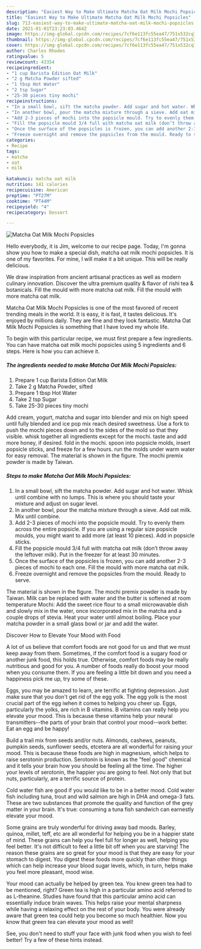 ```yaml
---
description: "Easiest Way to Make Ultimate Matcha Oat Milk Mochi Popsicles"
title: "Easiest Way to Make Ultimate Matcha Oat Milk Mochi Popsicles"
slug: 713-easiest-way-to-make-ultimate-matcha-oat-milk-mochi-popsicles
date: 2021-01-01T23:23:03.464Z
image: https://img-global.cpcdn.com/recipes/7cf6e113fc55ea47/751x532cq70/matcha-oat-milk-mochi-popsicles-recipe-main-photo.jpg
thumbnail: https://img-global.cpcdn.com/recipes/7cf6e113fc55ea47/751x532cq70/matcha-oat-milk-mochi-popsicles-recipe-main-photo.jpg
cover: https://img-global.cpcdn.com/recipes/7cf6e113fc55ea47/751x532cq70/matcha-oat-milk-mochi-popsicles-recipe-main-photo.jpg
author: Charles Rhodes
ratingvalue: 5
reviewcount: 43354
recipeingredient:
- "1 cup Barista Edition Oat Milk"
- "2 g Matcha Powder sifted"
- "1 tbsp Hot Water"
- "2 tsp Sugar"
- "25-30 pieces tiny mochi"
recipeinstructions:
- "In a small bowl, sift the matcha powder. Add sugar and hot water. Whisk until combine with no lumps. This is where you should taste your mixture and adjust on sugar level."
- "In another bowl, pour the matcha mixture through a sieve. Add oat milk. Mix until combine."
- "Add 2-3 pieces of mochi into the popsicle mould. Try to evenly them across the entire popsicle. If you are using a regular size popsicle moulds, you might want to add more (at least 10 pieces). Add in popsicle sticks."
- "Fill the popsicle mould 3/4 full with matcha oat milk (don’t throw away the leftover milk). Put in the freezer for at least 30 minutes."
- "Once the surface of the popsicles is frozen, you can add another 2-3 pieces of mochi to each one. Fill the mould with more matcha oat milk."
- "Freeze overnight and remove the popsicles from the mould. Ready to serve."
categories:
- Recipe
tags:
- matcha
- oat
- milk

katakunci: matcha oat milk 
nutrition: 141 calories
recipecuisine: American
preptime: "PT27M"
cooktime: "PT44M"
recipeyield: "4"
recipecategory: Dessert

---
```



![Matcha Oat Milk Mochi Popsicles](https://img-global.cpcdn.com/recipes/7cf6e113fc55ea47/751x532cq70/matcha-oat-milk-mochi-popsicles-recipe-main-photo.jpg)

Hello everybody, it is Jim, welcome to our recipe page. Today, I'm gonna show you how to make a special dish, matcha oat milk mochi popsicles. It is one of my favorites. For mine, I will make it a bit unique. This will be really delicious.

We draw inspiration from ancient artisanal practices as well as modern culinary innovation. Discover the ultra premium quality &amp; flavor of rishi tea &amp; botanicals. Fill the mould with more matcha oat milk. Fill the mould with more matcha oat milk.

Matcha Oat Milk Mochi Popsicles is one of the most favored of recent trending meals in the world. It is easy, it is fast, it tastes delicious. It's enjoyed by millions daily. They are fine and they look fantastic. Matcha Oat Milk Mochi Popsicles is something that I have loved my whole life.


To begin with this particular recipe, we must first prepare a few ingredients. You can have matcha oat milk mochi popsicles using 5 ingredients and 6 steps. Here is how you can achieve it.

<!--inarticleads1-->

##### The ingredients needed to make Matcha Oat Milk Mochi Popsicles:

1. Prepare 1 cup Barista Edition Oat Milk
1. Take 2 g Matcha Powder, sifted
1. Prepare 1 tbsp Hot Water
1. Take 2 tsp Sugar
1. Take 25-30 pieces tiny mochi


Add cream, yogurt, matcha and sugar into blender and mix on high speed until fully blended and ice pop mix reach desired sweetness. Use a fork to push the mochi pieces down and to the sides of the mold so that they visible. whisk together all ingredients except for the mochi. taste and add more honey, if desired. fold in the mochi. spoon into popsicle molds, insert popsicle sticks, and freeze for a few hours. run the molds under warm water for easy removal. The material is shown in the figure. The mochi premix powder is made by Taiwan. 

<!--inarticleads2-->

##### Steps to make Matcha Oat Milk Mochi Popsicles:

1. In a small bowl, sift the matcha powder. Add sugar and hot water. Whisk until combine with no lumps. This is where you should taste your mixture and adjust on sugar level.
1. In another bowl, pour the matcha mixture through a sieve. Add oat milk. Mix until combine.
1. Add 2-3 pieces of mochi into the popsicle mould. Try to evenly them across the entire popsicle. If you are using a regular size popsicle moulds, you might want to add more (at least 10 pieces). Add in popsicle sticks.
1. Fill the popsicle mould 3/4 full with matcha oat milk (don’t throw away the leftover milk). Put in the freezer for at least 30 minutes.
1. Once the surface of the popsicles is frozen, you can add another 2-3 pieces of mochi to each one. Fill the mould with more matcha oat milk.
1. Freeze overnight and remove the popsicles from the mould. Ready to serve.


The material is shown in the figure. The mochi premix powder is made by Taiwan. Milk can be replaced with water and the butter is softened at room temperature Mochi: Add the sweet rice flour to a small microwavable dish and slowly mix in the water, once incorporated mix in the matcha and a couple drops of stevia. Heat your water until almost boiling. Place your matcha powder in a small glass bowl or jar and add the water. 

Discover How to Elevate Your Mood with Food


A lot of us believe that comfort foods are not good for us and that we must keep away from them. Sometimes, if the comfort food is a sugary food or another junk food, this holds true. Otherwise, comfort foods may be really nutritious and good for you. A number of foods really do boost your mood when you consume them. If you are feeling a little bit down and you need a happiness pick me up, try some of these.

Eggs, you may be amazed to learn, are terrific at fighting depression. Just make sure that you don't get rid of the egg yolk. The egg yolk is the most crucial part of the egg iwhen it comes to helping you cheer up. Eggs, particularly the yolks, are rich in B vitamins. B vitamins can really help you elevate your mood. This is because these vitamins help your neural transmitters--the parts of your brain that control your mood--work better. Eat an egg and be happy!

Build a trail mix from seeds and/or nuts. Almonds, cashews, peanuts, pumpkin seeds, sunflower seeds, etcetera are all wonderful for raising your mood. This is because these foods are high in magnesium, which helps to raise serotonin production. Serotonin is known as the "feel good" chemical and it tells your brain how you should be feeling all the time. The higher your levels of serotonin, the happier you are going to feel. Not only that but nuts, particularly, are a terrific source of protein.

Cold water fish are good if you would like to be in a better mood. Cold water fish including tuna, trout and wild salmon are high in DHA and omega-3 fats. These are two substances that promote the quality and function of the grey matter in your brain. It's true: consuming a tuna fish sandwich can earnestly elevate your mood. 

Some grains are truly wonderful for driving away bad moods. Barley, quinoa, millet, teff, etc are all wonderful for helping you be in a happier state of mind. These grains can help you feel full for longer as well, helping you feel better. It's not difficult to feel a little bit off when you are starving! The reason these grains are so great for your mood is that they are easy for your stomach to digest. You digest these foods more quickly than other things which can help increase your blood sugar levels, which, in turn, helps make you feel more pleasant, mood wise.

Your mood can actually be helped by green tea. You knew green tea had to be mentioned, right? Green tea is high in a particular amino acid referred to as L-theanine. Studies have found that this particular amino acid can essentially induce brain waves. This helps raise your mental sharpness while having a relaxing effect on the rest of your body. You were already aware that green tea could help you become so much healthier. Now you know that green tea can elevate your mood as well!

See, you don't need to stuff your face with junk food when you wish to feel better! Try  a few  of  these  hints  instead.


